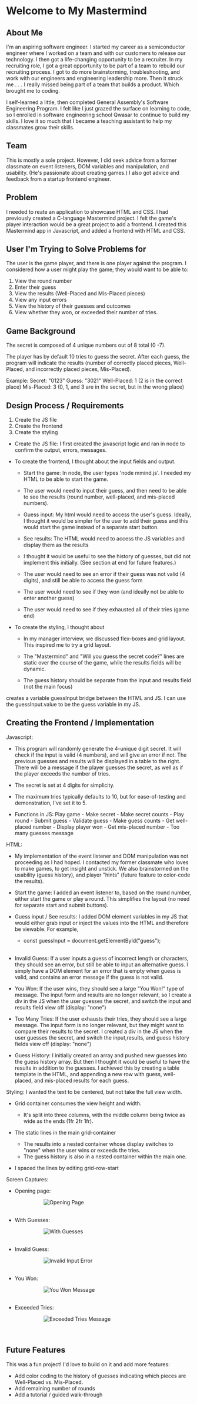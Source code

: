 # Welcome to My Mastermind

## About Me
I'm an aspiring software engineer. I started my career as a semiconductor engineer where I worked on a team and with our customers to release our technology. I then got a life-changing opportunity to be a recruiter. In my recruiting role, I got a great opportunity to be part of a team to rebuild our recruiting process. I got to do more brainstorming, troubleshooting, and work with our engineers and engineering leadership more. Then it struck me . . . I really missed being part of a team that builds a product. Which brought me to coding. 

I self-learned a little, then completed General Assembly's Software Engineering Program. I felt like I just grazed the surface on learning to code, so I enrolled in software engineering school Qwasar to continue to build my skills. I love it so much that I became a teaching assistant to help my classmates grow their skills.


## Team
This is mostly a sole project. However, I did seek advice from a former classmate on event listeners, DOM variables and manipulation, and usability. (He's passionate about creating games.) I also got advice and feedback from a startup frontend engineer.

## Problem
I needed to reate an application to showcase HTML and CSS. I had previously created a C-language Mastermind project. I felt the game's player interaction would be a great project to add a frontend. I created this Mastermind app in Javascript, and added a frontend with HTML and CSS. 

## User I'm Trying to Solve Problems for
The user is the game player, and there is one player against the program. I considered how a user might play the game; they would want to be able to:
1. View the round number
2. Enter their guess
3. View the results (Well-Placed and Mis-Placed pieces)
4. View any input errors
5. View the history of their guesses and outcomes
6. View whether they won, or exceeded their number of tries.

## Game Background
The secret is composed of 4 unique numbers out of 8 total (0 -7).

The player has by default 10 tries to guess the secret. After each guess, the program will indicate the results (number of correctly placed pieces, Well-Placed, and incorrectly placed pieces, Mis-Placed). 

Example: 
Secret: "0123"
Guess: "3021"
Well-Placed: 1 (2 is in the correct place)
Mis-Placed: 3 (0, 1, and 3 are in the secret, but in the wrong place)

## Design Process / Requirements
1. Create the JS file
2. Create the frontend
3. Create the styling

- Create the JS file: I first created the javascript logic and ran in node to confirm the output, errors, messages.

- To create the frontend, I thought about the input fields and output. 
    - Start the game: In node, the user types 'node mmind.js'. I needed my HTML to be able to start the game.
    
    - The user would need to input their guess, and then need to be able to see the results (round number, well-placed, and mis-placed numbers). 

    - Guess input: My html would need to access the user's guess. Ideally, I thought it would be simpler for the user to add their guess and this would start the game instead of a separate start button.

    - See results: The HTML would need to access the JS variables and display them as the results
    
    - I thought it would be useful to see the history of guesses, but did not implement this initially. (See section at end for future features.)

    - The user would need to see an error if their guess was not valid (4 digits), and still be able to access the guess form

    - The user would need to see if they won (and ideally not be able to enter another guess)

    - The user would need to see if they exhausted all of their tries (game end)

- To create the styling, I thought about
    - In my manager interview, we discussed flex-boxes and grid layout. This inspired me to try a grid layout.

    - The "Mastermind" and "Will you guess the secret code?" lines are static over the course of the game, while the results fields will be dynamic. 

    - The guess history should be separate from the input and results field (not the main focus)


creates a variable guessInput bridge between the HTML and JS. I can use the guessInput.value to be the guess variable in my JS.

    

## Creating the Frontend / Implementation
 Javascript:
 - This program will randomly generate the 4-unique digit secret. It will check if the input is valid (4 numbers), and will give an error if not. The previous guesses and results will be displayed in a table to the right. There will be a message if the player guesses the secret, as well as if the player exceeds the number of tries.

- The secret is set at 4 digits for simplicity. 
- The maximum tries typically defaults to 10, but for ease-of-testing and demonstration, I've set it to 5.
- Functions in JS:
    Play game
        - Make secret
        - Make secret counts
        - Play round
            - Submit guess
                - Validate guess
                - Make guess counts
                - Get well-placed number
                    - Display player won
                - Get mis-placed number
            - Too many guesses message

HTML:
- My implementation of the event listener and DOM manipulation was not proceeding as I had hoped. I contacted my former classmate who loves to make games, to get insight and unstick. We also brainstormed on the usability (guess history), and player "hints" (future feature to color-code the results).
- Start the game: I added an event listener to, based on the round number, either start the game or play a round. This simplifies the layout (no need for separate start and submit buttons).

- Guess input / See results: I added DOM element variables in my JS that would either grab input or inject the values into the HTML and therefore be viewable. For example,
    - const guessInput = document.getElementById("guess"); </br>
    </br>

- Invalid Guess: If a user inputs a guess of incorrect length or characters, they should see an error, but still be able to input an alternative guess. I simply have a DOM element for an error that is empty when guess is valid, and contains an error message if the guess is not valid.


- You Won: If the user wins, they should see a large "You Won!" type of message. The input form and results are no longer relevant, so I create a div in the JS when the user guesses the secret, and switch the input and results field view off (display: "none")

- Too Many Tries: If the user exhausts their tries, they should see a large message. The input form is no longer relevant, but they might want to compare their results to the secret. I created a div in the JS when the user guesses the secret, and switch the input,results, and guess history fields view off (display: "none")


- Guess History: I initially created an array and pushed new guesses into the guess history array. But then I thought it would be useful to have the results in addition to the guesses. I achieved this by creating a table template in the HTML, and appending a new row with guess, well-placed, and mis-placed results for each guess.



Styling:
I wanted the text to be centered, but not take the full view width. 
- Grid container consumes the view height and width. 
    - It's split into three columns, with the middle column being twice as wide as the ends (1fr 2fr 1fr).

- The static lines in the main grid-container
    - The results into a nested container whose display switches to "none" when the user wins or exceeds the tries. 
    - The guess history is also in a nested container within the main one.
- I spaced the lines by editing grid-row-start

Screen Captures:

- Opening page:

<img 
src="./ScreenCaps/OpeningPage.png" 
alt="Opening Page" 
title="Opening Page"
style="display: block; margin: 0 auto; max-width: 300px">
    </br>
- With Guesses:

<img 
src="./ScreenCaps/WithGuesses.png" 
alt="With Guesses" 
title="With Guesses"
style="display: block; margin: 0 auto; max-width: 300px">
    </br>
- Invalid Guess:

<img 
src="./ScreenCaps/InvalidInput.png" 
alt="Invalid Input Error" 
title="Invalid Input Error"
style="display: block; margin: 0 auto; max-width: 300px">
    </br>
- You Won:

<img 
src="./ScreenCaps/YouWon.png" 
alt="You Won Message" 
title="You Won Message"
style="display: block; margin: 0 auto; max-width: 300px">
    </br>
- Exceeded Tries:

<img 
src="./ScreenCaps/ExceededTries.png" 
alt="Exceeded Tries Message" 
title="Exceeded Tries Message"
style="display: block; margin: 0 auto; max-width: 300px">
</br>
</br>

## Future Features
This was a fun project! I'd love to build on it and add more features:
- Add color coding to the history of guesses indicating which pieces are Well-Placed vs. Mis-Placed.
- Add remaining number of rounds
- Add a tutorial / guided walk-through

